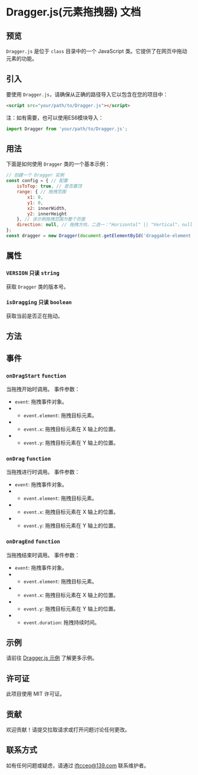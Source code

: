 # Dragger.js(元素拖拽器) 文档

## 预览
`Dragger.js` 是位于 `class` 目录中的一个 JavaScript 类。它提供了在网页中拖动元素的功能。

## 引入
要使用 `Dragger.js`，请确保从正确的路径导入它以包含在您的项目中：
```html
<script src="your/path/to/Dragger.js"></script>
```
注：如有需要，也可以使用ES6模块导入：
```javascript
import Dragger from 'your/path/to/Dragger.js';
```

## 用法
下面是如何使用 `Dragger` 类的一个基本示例：

```javascript
// 创建一个 Dragger 实例
const config = { // 配置
    isToTop: true, // 是否置顶
    range: { // 拖拽范围
        x1: 0,
        y1: 0,
        x2: innerWidth,
        y2: innerHeight
    }, // 该示例拖拽范围为整个页面
    direction: null, // 拖拽方向，二选一："Horizontal" || "Vertical"，null为自由拖拽
};
const dragger = new Dragger(document.getElementById('draggable-element'), config);
```

## 属性

### `VERSION` `只读` `string`
获取 `Dragger` 类的版本号。

### `isDragging` `只读` `boolean`
获取当前是否正在拖动。

## 方法

## 事件

### `onDragStart` `function`
当拖拽开始时调用。
事件参数：
- `event`: 拖拽事件对象。
- - `event.element`: 拖拽目标元素。
- - `event.x`: 拖拽目标元素在 X 轴上的位置。
- - `event.y`: 拖拽目标元素在 Y 轴上的位置。

### `onDrag` `function`
当拖拽进行时调用。
事件参数：
- `event`: 拖拽事件对象。
- - `event.element`: 拖拽目标元素。
- - `event.x`: 拖拽目标元素在 X 轴上的位置。
- - `event.y`: 拖拽目标元素在 Y 轴上的位置。

### `onDragEnd` `function`
当拖拽结束时调用。
事件参数：
- `event`: 拖拽事件对象。
- - `event.element`: 拖拽目标元素。
- - `event.x`: 拖拽目标元素在 X 轴上的位置。
- - `event.y`: 拖拽目标元素在 Y 轴上的位置。
- - `event.duration`: 拖拽持续时间。

## 示例
请前往 [Dragger.js 示例](https://github.com/IFTC-XLKJ/component/blob/main/example/Dragger.html) 了解更多示例。

## 许可证
此项目使用 MIT 许可证。

## 贡献
欢迎贡献！请提交拉取请求或打开问题讨论任何更改。

## 联系方式
如有任何问题或疑虑，请通过 [iftcceo@139.com](mailto:iftcceo@138.com?subject=Dragger.js%20文档反馈&body=请将问题描述清楚，以便于维护者及时处理。) 联系维护者。
